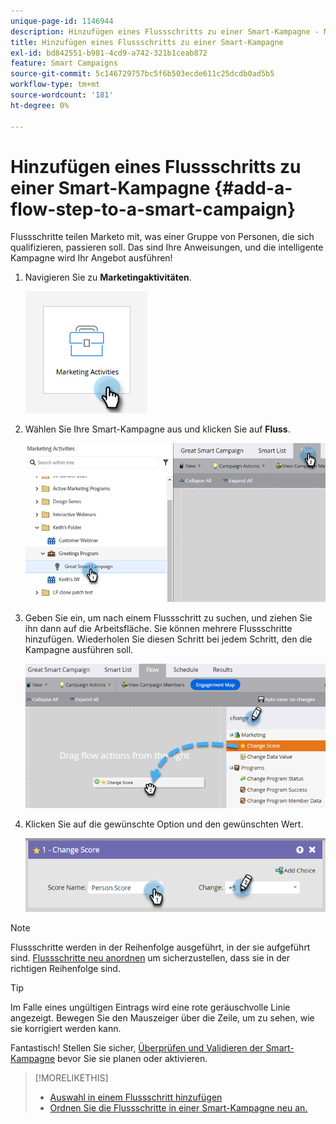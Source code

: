 ```yaml
---
unique-page-id: 1146944
description: Hinzufügen eines Flussschritts zu einer Smart-Kampagne - Marketo-Dokumente - Produktdokumentation
title: Hinzufügen eines Flussschritts zu einer Smart-Kampagne
exl-id: bd842551-b981-4cd9-a742-321b1ceab872
feature: Smart Campaigns
source-git-commit: 5c146729757bc5f6b503ecde611c25dcdb0ad5b5
workflow-type: tm+mt
source-wordcount: '181'
ht-degree: 0%

---
```


# Hinzufügen eines Flussschritts zu einer Smart-Kampagne {#add-a-flow-step-to-a-smart-campaign}

Flussschritte teilen Marketo mit, was einer Gruppe von Personen, die sich qualifizieren, passieren soll. Das sind Ihre Anweisungen, und die intelligente Kampagne wird Ihr Angebot ausführen!

1. Navigieren Sie zu **Marketingaktivitäten**.

   ![](assets/add-a-flow-step-to-a-smart-campaign-1.png)

1. Wählen Sie Ihre Smart-Kampagne aus und klicken Sie auf **Fluss**.

   ![](assets/add-a-flow-step-to-a-smart-campaign-2.png)

1. Geben Sie ein, um nach einem Flussschritt zu suchen, und ziehen Sie ihn dann auf die Arbeitsfläche. Sie können mehrere Flussschritte hinzufügen. Wiederholen Sie diesen Schritt bei jedem Schritt, den die Kampagne ausführen soll.

   ![](assets/add-a-flow-step-to-a-smart-campaign-3.png)

1. Klicken Sie auf die gewünschte Option und den gewünschten Wert.

   ![](assets/add-a-flow-step-to-a-smart-campaign-4.png)

>[!NOTE]
>
>Flussschritte werden in der Reihenfolge ausgeführt, in der sie aufgeführt sind.  [Flussschritte neu anordnen](/help/marketo/product-docs/core-marketo-concepts/smart-campaigns/flow-actions/add-a-flow-step-to-a-smart-campaign/reorder-the-flow-steps-in-a-smart-campaign.md) um sicherzustellen, dass sie in der richtigen Reihenfolge sind.

>[!TIP]
>
>Im Falle eines ungültigen Eintrags wird eine rote geräuschvolle Linie angezeigt. Bewegen Sie den Mauszeiger über die Zeile, um zu sehen, wie sie korrigiert werden kann.

Fantastisch! Stellen Sie sicher, [Überprüfen und Validieren der Smart-Kampagne](/help/marketo/product-docs/core-marketo-concepts/smart-campaigns/creating-a-smart-campaign/smart-campaign-checklist.md) bevor Sie sie planen oder aktivieren.

>[!MORELIKETHIS]
>
>* [Auswahl in einem Flussschritt hinzufügen](/help/marketo/product-docs/core-marketo-concepts/smart-campaigns/flow-actions/use-add-choice-in-a-flow-step.md)
>* [Ordnen Sie die Flussschritte in einer Smart-Kampagne neu an.](/help/marketo/product-docs/core-marketo-concepts/smart-campaigns/flow-actions/add-a-flow-step-to-a-smart-campaign/reorder-the-flow-steps-in-a-smart-campaign.md)
